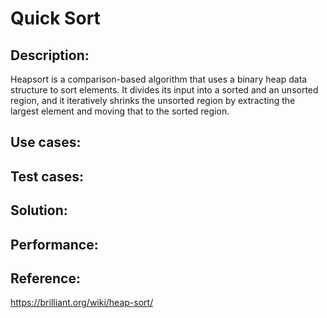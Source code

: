 # Quick Sort

##    Description:
Heapsort is a comparison-based algorithm that uses a binary heap data structure to sort elements. It divides its input into a sorted and an unsorted region, and it iteratively shrinks the unsorted region by extracting the largest element and moving that to the sorted region.

##    Use cases:
##    Test cases:
##    Solution:
##    Performance:
##    Reference:

https://brilliant.org/wiki/heap-sort/


